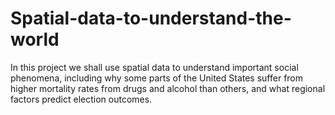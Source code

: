 # Spatial-data-to-understand-the-world

In this project we shall use spatial data to understand important social phenomena, including why some parts of the United States suffer from higher mortality rates from drugs and alcohol than others, and what regional factors predict election outcomes.